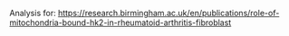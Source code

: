 Analysis for: https://research.birmingham.ac.uk/en/publications/role-of-mitochondria-bound-hk2-in-rheumatoid-arthritis-fibroblast
